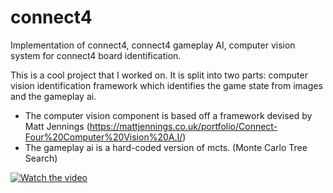 # connect4
Implementation of connect4, connect4 gameplay AI, computer vision system for connect4 board identification.


This is a cool project that I worked on. It is split into two parts: computer vision identification framework which identifies the game state from images 
and the gameplay ai. 
- The computer vision component is based off a framework devised by Matt Jennings (https://mattjennings.co.uk/portfolio/Connect-Four%20Computer%20Vision%20A.I/)
- The gameplay ai is a hard-coded version of mcts. (Monte Carlo Tree Search)

[![Watch the video](https://img.youtube.com/vi/wiWxFHbbxi0/hqdefault.jpg)](https://www.youtube.com/watch?v=wiWxFHbbxi0)

